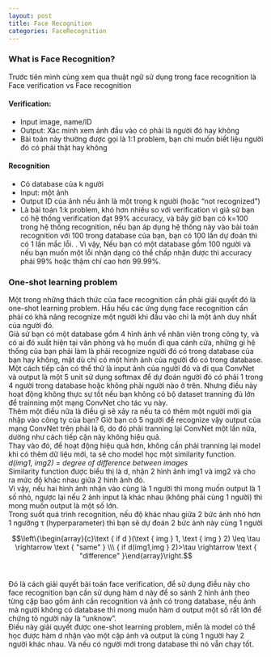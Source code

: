 ```yaml
---
layout: post
title: Face Recognition 
categories: FaceRecognition 
---
```


### What is Face Recognition?

Trước tiên mình cùng xem qua thuật ngữ sử dụng trong face recognition là Face verification vs Face recognition <br>

#### Verification: <br>
-	Input image, name/ID <br>
-	Output: Xác minh xem ảnh đầu vào có phải là người đó hay không <br>
-	Bài toán này thường được gọi là 1:1 problem, bạn chỉ muốn biết liệu người đó có phải thật hay không <br>

#### Recognition <br>
-	Có database của k người <br>
-	Input: một ảnh <br>
-	Output ID của ảnh nếu ảnh là một trong k người (hoặc “not recognized”) <br>
-	Là bài toán 1:k problem, khó hơn nhiều so với verification vì giả sử bạn có hệ thống verification đạt 99% accuracy, và bây giờ bạn có k=100 trong hệ thống recognition, nếu bạn áp dụng hệ thống này vào bài toán recognition với 100 trong database của bạn, bạn có 100 lần dự đoán thì có 1 lần mắc lỗi. . Vì vậy, Nếu bạn có một database gồm 100 người và nếu bạn muốn một lỗi nhận dạng có thể chấp nhận được thì accuracy phải 99% hoặc thậm chí cao hơn 99.99%. <br> 

### One-shot learning problem

Một trong những thách thức của face recognition cần phải giải quyết đó là one-shot learning problem. Hầu hếu các ứng dụng face recognition cần phải có khả năng recognize một người khi đầu vào chỉ là một ảnh duy nhất của người đó. <br>
Giả sử bạn có một database gồm 4 hình ảnh về nhân viên trong công ty, và có ai đó xuất hiện tại văn phòng và họ muốn đi qua cánh cửa, những gì hệ thống của bạn phải làm là phải recognize người đó có trong database của bạn hay không, mặt dù chỉ có một hình ảnh của người đó có trong database. <br>
Một cách tiếp cận có thể thử là input ảnh của người đó và đi qua ConvNet và output là một 5 unit sử dụng softmax để dự đoán người đó có phải 1 trong 4 người trong database hoặc không phải người nào ở trên. Nhưng điều này hoạt động không thực sự tốt nếu bạn không có bộ dataset tranning đủ lớn để trainning một mạng ConvNet cho tác vụ này. <br>
Thêm một điều nữa là điều gì sẽ xảy ra nếu ta có thêm một người mới gia nhập vào công ty của bạn? Giờ bạn có 5 người để recognize vậy output của mạng ConvNet trên phải là 6, do đó phải tranning lại ConvNet một lần nữa, dường như cách tiếp cận này không hiệu quả. <br>
Thay vào đó, để hoạt động hiệu quả hơn, không cần phải tranning lại model khi có thêm dữ liệu mới, ta sẽ cho model học một similarity function. <br>
_d(img1, img2) = degree of difference between images_ <br>
Similarity function được biểu thị là d, nhận 2 hình ảnh img1 và img2 và cho ra mức độ khác nhau giữa 2 hình ảnh đó.  <br>
Vì vậy, nếu hai hình ảnh nhận vào cùng là 1 người thì mong muốn output là 1 số nhỏ, ngược lại nếu 2 ảnh input là khác nhau (không phải cùng 1 người) thì mong muốn output là một số lớn. <br>
Trong suốt quá trình recognition, nếu độ khác nhau giữa 2 bức ảnh nhỏ hơn 1 ngưỡng τ (hyperparameter) thì bạn sẽ dự đoán 2 bức ảnh này cùng 1 người <br>

$$\left\{\begin{array}{c}\text { if d }(\text { img } 1, \text { img } 2) \leq \tau \rightarrow \text { "same" } \\\ { if  d(img1,img } 2)>\tau \rightarrow \text { "difference" }\end{array}\right.$$  <br>

Đó là cách giải quyết bài toán face verification, để sử dụng điều này cho face recognition bạn cần sử dụng hàm d này để so sánh 2 hình ảnh theo từng cặp bao gồm ảnh cần recognition và ảnh có trong database, nếu ảnh mà người không có database thì mong muốn hàm d output một số rất lớn để chứng tỏ người này là “unknow”. <br>
Điều này giải quyết được one-shot learning problem, miễn là model có thể học được hàm d nhận vào một cặp ảnh và output là cùng 1 người hay 2 người khác nhau. Và nếu có người mới trong database thì nó vẫn chạy tốt. <br>
